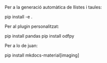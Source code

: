Per a la generació automàtica de llistes i taules:

pip install -e .
 
Per al plugin personalitzat:

pip install pandas
pip install odfpy

Per a lo de juan:

pip install mkdocs-material[imaging]